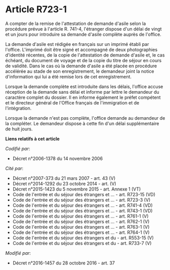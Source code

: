 # Article R723-1

A compter de la remise de l'attestation de demande d'asile selon la procédure prévue à l'article R. 741-4, l'étranger dispose
d'un délai de vingt et un jours pour introduire sa demande d'asile complète auprès de l'office. 

La demande d'asile est rédigée en français sur un imprimé établi par l'office. L'imprimé doit être signé et accompagné de
deux photographies d'identité récentes, de la copie de l'attestation de demande d'asile et, le cas échéant, du document de
voyage et de la copie du titre de séjour en cours de validité. Dans  le cas où la demande d'asile a été placée en procédure
accélérée au  stade de son enregistrement, le demandeur joint la notice d'information  qui lui a été remise lors de cet
enregistrement.

Lorsque la demande complète est introduite dans les délais, l'office accuse réception de la demande sans délai et informe par
lettre le demandeur du caractère complet du dossier. Il en informe également le préfet compétent et le directeur général de
l'Office français de l'immigration et de l'intégration. 

Lorsque la demande n'est pas complète, l'office demande au demandeur de la compléter. Le demandeur dispose à cette fin d'un
délai supplémentaire de huit jours.

**Liens relatifs à cet article**

_Codifié par_:

  - Décret n°2006-1378 du 14 novembre 2006

_Cité par_:

  - Décret n°2007-373 du 21 mars 2007 - art. 43 (V)
  - Décret n°2014-1292 du 23 octobre 2014 - art. (V)
  - Décret n°2015-1423 du 5 novembre 2015 - art. Annexe 1 (VT)
  - Code de l'entrée et du séjour des étrangers et ... - art. R723-15 (VD)
  - Code de l'entrée et du séjour des étrangers et ... - art. R723-3 (V)
  - Code de l'entrée et du séjour des étrangers et ... - art. R741-4 (VD)
  - Code de l'entrée et du séjour des étrangers et ... - art. R743-1 (VD)
  - Code de l'entrée et du séjour des étrangers et ... - art. R761-1 (V)
  - Code de l'entrée et du séjour des étrangers et ... - art. R762-1 (V)
  - Code de l'entrée et du séjour des étrangers et ... - art. R763-1 (V)
  - Code de l'entrée et du séjour des étrangers et ... - art. R764-1 (V)
  - Code de l'entrée et du séjour des étrangers et du  - art. R553-15 (V)
  - Code de l'entrée et du séjour des étrangers et du  - art. R733-7 (V)

_Modifié par_:

  - Décret n°2016-1457 du 28 octobre 2016 - art. 37
